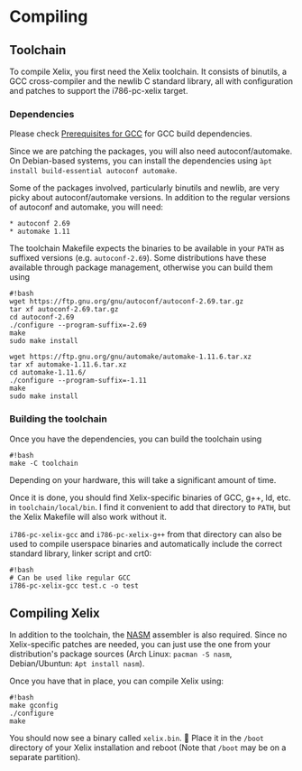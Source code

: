 # Compiling
## Toolchain

To compile Xelix, you first need the Xelix toolchain. It consists of binutils, a GCC cross-compiler and the newlib C standard library, all with configuration and patches to support the i786-pc-xelix target.

### Dependencies

Please check [Prerequisites for GCC](https://gcc.gnu.org/install/prerequisites.html) for GCC build dependencies.

Since we are patching the packages, you will also need autoconf/automake. On Debian-based systems, you can install the dependencies using `àpt install build-essential autoconf automake`.

Some of the packages involved, particularly binutils and newlib, are very picky about autoconf/automake versions. In addition to the regular versions of autoconf and automake, you will need:

	* autoconf 2.69
	* automake 1.11

The toolchain Makefile expects the binaries to be available in your `PATH` as suffixed versions (e.g. `autoconf-2.69`). Some distributions have these available through package management, otherwise you can build them using

	#!bash
	wget https://ftp.gnu.org/gnu/autoconf/autoconf-2.69.tar.gz
	tar xf autoconf-2.69.tar.gz
	cd autoconf-2.69
	./configure --program-suffix=-2.69
	make
	sudo make install

	wget https://ftp.gnu.org/gnu/automake/automake-1.11.6.tar.xz
	tar xf automake-1.11.6.tar.xz
	cd automake-1.11.6/
	./configure --program-suffix=-1.11
	make
	sudo make install


### Building the toolchain

Once you have the dependencies, you can build the toolchain using

	#!bash
	make -C toolchain

Depending on your hardware, this will take a significant amount of time.

Once it is done, you should find Xelix-specific binaries of GCC, g++, ld, etc. in `toolchain/local/bin`. I find it convenient to add that directory to `PATH`, but the Xelix Makefile will also work without it.

`i786-pc-xelix-gcc` and `i786-pc-xelix-g++` from that directory can also be used to compile userspace binaries and automatically include the correct standard library, linker script and crt0:

	#!bash
	# Can be used like regular GCC
	i786-pc-xelix-gcc test.c -o test

## Compiling Xelix

In addition to the toolchain, the [NASM](https://www.nasm.us/) assembler is also required. Since no Xelix-specific patches are needed, you can just use the one from your distribution's package sources (Arch Linux: `pacman -S nasm`, Debian/Ubuntun: `Apt install nasm`).

Once you have that in place, you can compile Xelix using:

	#!bash
	make gconfig
	./configure
	make

You should now see a binary called `xelix.bin`. 🎉 Place it in the `/boot` directory of your Xelix installation and reboot (Note that `/boot` may be on a separate partition).

